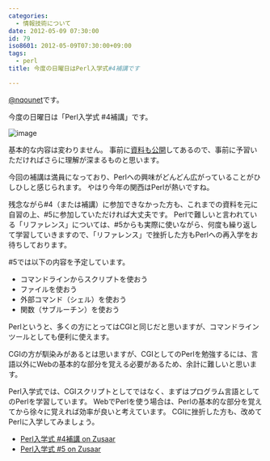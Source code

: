 ```yaml
---
categories:
  - 情報技術について
date: 2012-05-09 07:30:00
id: 79
iso8601: 2012-05-09T07:30:00+09:00
tags:
  - perl
title: 今度の日曜日はPerl入学式#4補講です

---
```


<p><a href="https://twitter.com/nqounet">@nqounet</a>です。</p> <p>今度の日曜日は「Perl入学式 #4補講」です。</p> <p><img src="https://www.sugarsync.com/pf/D6951496_65876209_688594" alt="image"></p> <p>基本的な内容は変わりません。 事前に<a href="http://nqounet.github.io/presentation/20120415_perlentrance4/">資料も公開</a>してあるので、事前に予習いただければさらに理解が深まるものと思います。</p> <p>今回の補講は満員になっており、Perlへの興味がどんどん広がっていることがひしひしと感じられます。 やはり今年の関西はPerlが熱いですね。</p> <p>残念ながら#4（または補講）に参加できなかった方も、これまでの資料を元に自習の上、#5に参加していただければ大丈夫です。 Perlで難しいと言われている「リファレンス」については、#5からも実際に使いながら、何度も繰り返して学習していきますので、「リファレンス」で挫折した方もPerlへの再入学をお待ちしております。</p> <p>#5では以下の内容を予定しています。</p> <ul><li>コマンドラインからスクリプトを使おう</li><li>ファイルを使おう</li><li>外部コマンド（シェル）を使おう</li><li>関数（サブルーチン）を使おう</li></ul><p>Perlというと、多くの方にとってはCGIと同じだと思いますが、コマンドラインツールとしても便利に使えます。</p> <p>CGIの方が馴染みがあるとは思いますが、CGIとしてのPerlを勉強するには、言語以外にWebの基本的な部分を覚える必要があるため、余計に難しいと思います。</p> <p>Perl入学式では、CGIスクリプトとしてではなく、まずはプログラム言語としてのPerlを学習しています。 WebでPerlを使う場合は、Perlの基本的な部分を覚えてから徐々に覚えれば効率が良いと考えています。 CGIに挫折した方も、改めてPerlに入学してみましょう。</p> <ul><li><a href="http://www.zusaar.com/event/266004">Perl入学式 #4補講 on Zusaar</a></li><li><a href="http://www.zusaar.com/event/266005">Perl入学式 #5 on Zusaar</a></li></ul>    	